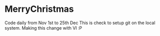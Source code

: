 # MerryChristmas
Code daily from Nov 1st to 25th Dec
This is check to setup git on the local system.
Making this change with VI :P
